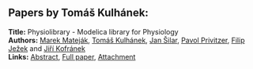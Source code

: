 <h2>Papers by Tomáš Kulhánek:</h2>
<p>
<b>Title:</b> Physiolibrary - Modelica library for Physiology<br />
<b>Authors:</b> <a href="../authors/author_203.html">Marek Mateják</a>, <a href="../authors/author_180.html">Tomáš Kulhánek</a>, <a href="../authors/author_285.html">Jan Šilar</a>, <a href="../authors/author_249.html">Pavol Privitzer</a>, <a href="../authors/author_147.html">Filip Ježek</a> and <a href="../authors/author_168.html">Jiří Kofránek</a><br />
<b>Links:</b> <a href="../abstracts/abstract_53.pdf">Abstract</a>, <a href="../submissions/ECP14096499_MatejakKulhanekSilarPrivitzerJezekKofranek.pdf">Full paper</a>, <a href="../attachments/attachment_53.zip">Attachment</a>
</p>